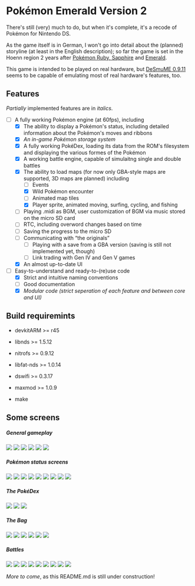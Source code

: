 Pokémon Emerald Version 2
=========================

There's still (very) much to do, but when it's complete, it's a recode of Pokémon for Nintendo DS.

As the game itself is in German, I won't go into detail about the (planned) storyline (at least in the English description);
so far the game is set in the Hoenn region 2 years after [Pokémon Ruby, Sapphire](https://en.wikipedia.org/wiki/Pok%C3%A9mon_Ruby_and_Sapphire) and [Emerald](https://en.wikipedia.org/wiki/Pok%C3%A9mon_Emerald).

This game is intended to be played on real hardware, but [DeSmuME 0.9.11](http://desmume.org/) seems to be capable of emulating most of real hardware's features, too.

Features
--------

_Partially_ implemented features are in _italics_.

* [ ] A fully working Pokémon engine (at 60fps), including
    * [x] The ability to display a Pokémon's status, including detailed information about the Pokémon's moves and ribbons
    * [x] _An in-game Pokémon storage system_
    * [x] A fully working PokéDex, loading its data from the ROM's filesystem and displaying the various formes of the Pokémon
    * [x] A working battle engine, capable of simulaitng single and double battles
    * [x] The ability to load maps (for now only GBA-style maps are supported, 3D maps are planned) including
      * [ ] Events
      * [x] Wild Pokémon encounter
      * [ ] Animated map tiles
      * [x] Player sprite, animated moving, surfing, cycling, and fishing
    * [ ] Playing .midi as BGM, user customization of BGM via music stored on the micro SD card
    * [ ] RTC, including overword changes based on time
    * [ ] Saving the progress to the micro SD
    * [ ] Communicating with “the originals”
      * [ ] Playing with a save from a GBA version (saving is still not implemented yet, though)
      * [ ] Link trading with Gen IV and Gen V games
    * [x] An almost up-to-date UI
* [ ] Easy-to-understand and ready-to-(re)use code
    * [x] Strict and intuitive naming conventions
    * [ ] Good documentation
    * [x] _Modular code (strict seperation of each feature and between core and UI)_

Build requiremints
------------------
* devkitARM >= r45
* libnds >= 1.5.12
* nitrofs >= 0.9.12
* libfat-nds >= 1.0.14
* dswifi >= 0.3.17
* maxmod >= 1.0.9

* make

Some screens
------------

##### General gameplay
![](https://github.com/PH111P/perm2/blob/master/P-Emerald_2/Screens/P-Emerald_2_09_9809.png)
![](https://github.com/PH111P/perm2/blob/master/P-Emerald_2/Screens/P-Emerald_2_44_9923.png)
![](https://github.com/PH111P/perm2/blob/master/P-Emerald_2/Screens/P-Emerald_2_07_1429.png)
![](https://github.com/PH111P/perm2/blob/master/P-Emerald_2/Screens/P-Emerald_2_13_7968.png)
![](https://github.com/PH111P/perm2/blob/master/P-Emerald_2/Screens/P-Emerald_2_01_27521.png)
![](https://github.com/PH111P/perm2/blob/master/P-Emerald_2/Screens/P-Emerald_2_09_10201.png)

##### Pokémon status screens

![](https://github.com/PH111P/perm2/blob/master/P-Emerald_2/Screens/P-Emerald_2_10_10008.png)
![](https://github.com/PH111P/perm2/blob/master/P-Emerald_2/Screens/P-Emerald_2_13_11915.png)
![](https://github.com/PH111P/perm2/blob/master/P-Emerald_2/Screens/P-Emerald_2_02_11879.png)
![](https://github.com/PH111P/perm2/blob/master/P-Emerald_2/Screens/P-Emerald_2_29_10070.png)
![](https://github.com/PH111P/perm2/blob/master/P-Emerald_2/Screens/P-Emerald_2_51_11843.png)
![](https://github.com/PH111P/perm2/blob/master/P-Emerald_2/Screens/P-Emerald_2_19_22859.png)
![](https://github.com/PH111P/perm2/blob/master/P-Emerald_2/Screens/P-Emerald_2_28_18810.png)
![](https://github.com/PH111P/perm2/blob/master/P-Emerald_2/Screens/P-Emerald_2_27_10767.png)
![](https://github.com/PH111P/perm2/blob/master/P-Emerald_2/Screens/P-Emerald_2_38_10803.png)

##### The PokéDex
![](https://github.com/PH111P/perm2/blob/master/P-Emerald_2/Screens/P-Emerald_2_01_10175.png)
![](https://github.com/PH111P/perm2/blob/master/P-Emerald_2/Screens/P-Emerald_2_39_27519.png)
![](https://github.com/PH111P/perm2/blob/master/P-Emerald_2/Screens/P-Emerald_2_20_18761.png)

##### The Bag
![](https://github.com/PH111P/perm2/blob/master/P-Emerald_2/Screens/P-Emerald_2_01_30165.png)
![](https://github.com/PH111P/perm2/blob/master/P-Emerald_2/Screens/P-Emerald_2_54_30142.png)
![](https://github.com/PH111P/perm2/blob/master/P-Emerald_2/Screens/P-Emerald_2_08_19333.png)
![](https://github.com/PH111P/perm2/blob/master/P-Emerald_2/Screens/P-Emerald_2_38_8638.png)
![](https://github.com/PH111P/perm2/blob/master/P-Emerald_2/Screens/P-Emerald_2_49_19467.png)
![](https://github.com/PH111P/perm2/blob/master/P-Emerald_2/Screens/P-Emerald_2_54_6730.png)

##### Battles
![](https://github.com/PH111P/perm2/blob/master/P-Emerald_2/Screens/P-Emerald_2_23_27593.png)
![](https://github.com/PH111P/perm2/blob/master/P-Emerald_2/Screens/P-Emerald_2_21_25627.png)
![](https://github.com/PH111P/perm2/blob/master/P-Emerald_2/Screens/P-Emerald_2_40_25689.png)
![](https://github.com/PH111P/perm2/blob/master/P-Emerald_2/Screens/P-Emerald_2_00_25754.png)
![](https://github.com/PH111P/perm2/blob/master/P-Emerald_2/Screens/P-Emerald_2_06_25774.png)
![](https://github.com/PH111P/perm2/blob/master/P-Emerald_2/Screens/P-Emerald_2_17_25810.png)
![](https://github.com/PH111P/perm2/blob/master/P-Emerald_2/Screens/P-Emerald_2_18_26597.png)
![](https://github.com/PH111P/perm2/blob/master/P-Emerald_2/Screens/P-Emerald_2_26_26623.png)
![](https://github.com/PH111P/perm2/blob/master/P-Emerald_2/Screens/P-Emerald_2_01_27913.png)

_More to come_, as this README.md is still under construction!
